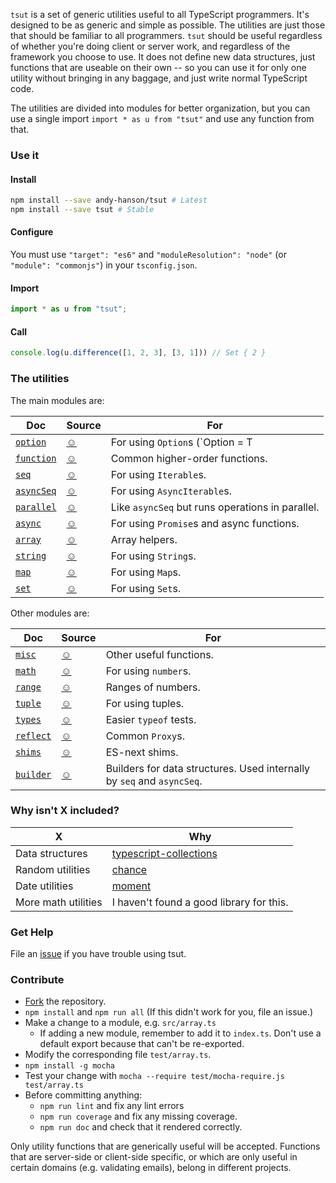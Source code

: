 `tsut` is a set of generic utilities useful to all TypeScript programmers.
It's designed to be as generic and simple as possible. The utilities are just those that should be familiar to all programmers.
`tsut` should be useful regardless of whether you're doing client or server work, and regardless of the framework you choose to use.
It does not define new data structures, just functions that are useable on their own --
so you can use it for only one utility without bringing in any baggage, and just write normal TypeScript code.

The utilities are divided into modules for better organization,
but you can use a single import `import * as u from "tsut"` and use any function from that.

### Use it

#### Install

```sh
npm install --save andy-hanson/tsut # Latest
npm install --save tsut # Stable
```

#### Configure

You must use `"target": "es6"` and `"moduleResolution": "node"` (or `"module": "commonjs"`) in your `tsconfig.json`.

#### Import

```ts
import * as u from "tsut";
```

#### Call

```ts
console.log(u.difference([1, 2, 3], [3, 1])) // Set { 2 }
```


### The utilities

The main modules are:

| Doc | Source | For |
| --- | --- | --- |
| [`option`](http://andy-hanson.me/tsut/doc/modules/_option_.html) | [☺](https://github.com/andy-hanson/tsut/blob/master/src/option.ts) | For using `Option`s (`Option<T> = T | undefined`) |
| [`function`](http://andy-hanson.me/tsut/doc/modules/_function_.html) | [☺](https://github.com/andy-hanson/tsut/blob/master/src/function.ts) | Common higher-order functions. |
| [`seq`](http://andy-hanson.me/tsut/doc/modules/_seq_.html) | [☺](https://github.com/andy-hanson/tsut/blob/master/src/seq.ts) | For using `Iterable`s. |
| [`asyncSeq`](http://andy-hanson.me/tsut/doc/modules/_asyncseq_.html) | [☺](https://github.com/andy-hanson/tsut/blob/master/src/asyncSeq.ts) | For using `AsyncIterable`s. |
| [`parallel`](http://andy-hanson.me/tsut/doc/classes/_parallel_.parallelseq.html) | [☺](https://github.com/andy-hanson/tsut/blob/master/src/parallel.ts) | Like `asyncSeq` but runs operations in parallel. |
| [`async`](http://andy-hanson.me/tsut/doc/modules/_async_.html) | [☺](https://github.com/andy-hanson/tsut/blob/master/src/async.ts) | For using `Promise`s and async functions. |
| [`array`](http://andy-hanson.me/tsut/doc/modules/_array_.html) | [☺](https://github.com/andy-hanson/tsut/blob/master/src/array.ts) | Array helpers. |
| [`string`](http://andy-hanson.me/tsut/doc/modules/_string_.html) | [☺](https://github.com/andy-hanson/tsut/blob/master/src/string.ts) | For using `String`s. |
| [`map`](http://andy-hanson.me/tsut/doc/modules/_map_.html) | [☺](https://github.com/andy-hanson/tsut/blob/master/src/map.ts) | For using `Map`s. |
| [`set`](http://andy-hanson.me/tsut/doc/modules/_set_.html) | [☺](https://github.com/andy-hanson/tsut/blob/master/src/set.ts) | For using `Set`s.

Other modules are:

| Doc | Source | For |
| --- | --- | --- |
| [`misc`](http://andy-hanson.me/tsut/doc/modules/_misc_.html) | [☺](https://github.com/andy-hanson/tsut/blob/master/src/misc.ts) | Other useful functions. |
| [`math`](http://andy-hanson.me/tsut/doc/modules/_math_.html) | [☺](https://github.com/andy-hanson/tsut/blob/master/src/math.ts) | For using `number`s. |
| [`range`](http://andy-hanson.me/tsut/doc/modules/_range_.html) | [☺](https://github.com/andy-hanson/tsut/blob/master/src/range.ts) | Ranges of numbers. |
| [`tuple`](http://andy-hanson.me/tsut/doc/modules/_tuple_.html) | [☺](https://github.com/andy-hanson/tsut/blob/master/src/tuple.ts) | For using tuples. |
| [`types`](http://andy-hanson.me/tsut/doc/modules/_types_.html) | [☺](https://github.com/andy-hanson/tsut/blob/master/src/types.ts) | Easier `typeof` tests. |
| [`reflect`](http://andy-hanson.me/tsut/doc/modules/_reflect_.html) | [☺](https://github.com/andy-hanson/tsut/blob/master/src/reflect.ts) | Common `Proxy`s. |
| [`shims`](http://andy-hanson.me/tsut/doc/modules/_shims_.__global.html) | [☺](https://github.com/andy-hanson/tsut/blob/master/src/shims.ts) | ES-next shims. |
| [`builder`](http://andy-hanson.me/tsut/doc/modules/_builder_.html) | [☺](https://github.com/andy-hanson/tsut/blob/master/src/builder.ts) | Builders for data structures. Used internally by `seq` and `asyncSeq`. |


### Why isn't X included?

| X | Why |
| --- | --- |
| Data structures | [typescript-collections](https://github.com/basarat/typescript-collections)
| Random utilities | [chance](http://chancejs.com/) |
| Date utilities | [moment](http://momentjs.com/) |
| More math utilities | I haven't found a good library for this. |


### Get Help

File an [issue](https://github.com/andy-hanson/tsut/issues) if you have trouble using tsut.


### Contribute

* [Fork](https://guides.github.com/activities/forking) the repository.
* `npm install` and `npm run all` (If this didn't work for you, file an issue.)
* Make a change to a module, e.g. `src/array.ts`
	- If adding a new module, remember to add it to `index.ts`. Don't use a default export because that can't be re-exported.
* Modify the corresponding file `test/array.ts`.
* `npm install -g mocha`
* Test your change with `mocha --require test/mocha-require.js test/array.ts`
* Before committing anything:
	- `npm run lint` and fix any lint errors
	- `npm run coverage` and fix any missing coverage.
	- `npm run doc` and check that it rendered correctly.

Only utility functions that are generically useful will be accepted.
Functions that are server-side or client-side specific,
or which are only useful in certain domains (e.g. validating emails),
belong in different projects.
